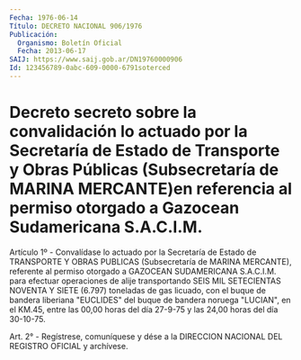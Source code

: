 ```yaml
---
Fecha: 1976-06-14
Título: DECRETO NACIONAL 906/1976
Publicación:
  Organismo: Boletín Oficial
  Fecha: 2013-06-17
SAIJ: https://www.saij.gob.ar/DN19760000906
Id: 123456789-0abc-609-0000-6791soterced
---
```

# Decreto secreto sobre la convalidación lo actuado por la Secretaría de Estado de Transporte y Obras Públicas (Subsecretaría de MARINA MERCANTE)en referencia al permiso otorgado a Gazocean Sudamericana S.A.C.I.M.

<a id="1"></a>
Artículo 1º - Convalídase lo actuado por la Secretaría de Estado de TRANSPORTE Y OBRAS PUBLICAS (Subsecretaría de MARINA MERCANTE), referente al permiso otorgado a GAZOCEAN SUDAMERICANA S.A.C.I.M. para efectuar operaciones de alije transportando SEIS MIL SETECIENTAS NOVENTA Y SIETE (6.797) toneladas de gas licuado, con el buque de bandera liberiana "EUCLIDES" del buque de bandera noruega "LUCIAN", en el KM.45, entre las 00,00 horas del día 27-9-75 y las 24,00 horas del día 30-10-75.

<a id="2"></a>
Art. 2° - Regístrese, comuníquese y dése a la DIRECCION NACIONAL DEL REGISTRO OFICIAL y archívese.